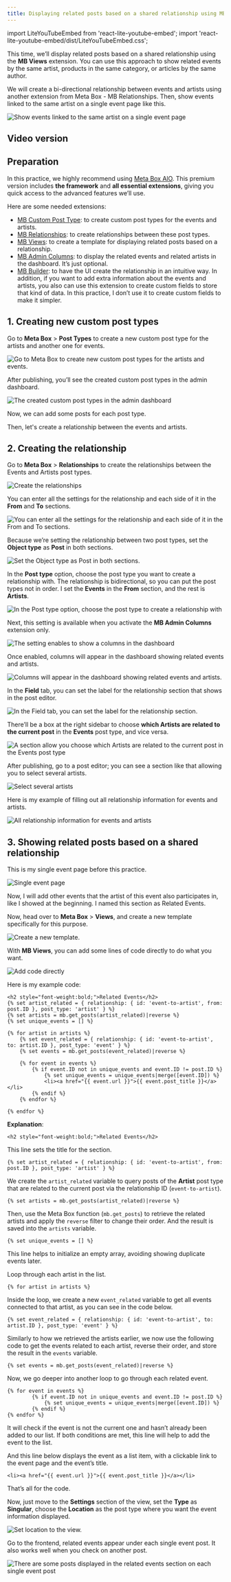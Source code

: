 ```yaml
---
title: Displaying related posts based on a shared relationship using MB Views
---
```


import LiteYouTubeEmbed from 'react-lite-youtube-embed';
import 'react-lite-youtube-embed/dist/LiteYouTubeEmbed.css';

This time, we’ll display related posts based on a shared relationship using the **MB Views** extension. You can use this approach to show related events by the same artist, products in the same category, or articles by the same author.

We will create a bi-directional relationship between events and artists using another extension from Meta Box - MB Relationships. Then, show events linked to the same artist on a single event page like this.

![Show events linked to the same artist on a single event page](https://i.imgur.com/gCYnR7G.png)

## Video version

<LiteYouTubeEmbed id='Q6pZg3zBKJ0'/>

## Preparation

In this practice, we highly recommend using [Meta Box AlO](https://metabox.io/aio/). This premium version includes **the framework** and **all essential extensions**, giving you quick access to the advanced features we’ll use.

Here are some needed extensions:

* [MB Custom Post Type](https://metabox.io/plugins/custom-post-type/): to create custom post types for the events and artists.
* [MB Relationships](https://metabox.io/plugins/mb-relationships/): to create relationships between these post types.
* [MB Views](https://metabox.io/plugins/mb-views/): to create a template for displaying related posts based on a relationship.
* [MB Admin Columns](https://metabox.io/plugins/mb-admin-columns/): to display the related events and related artists in the dashboard. It’s just optional.
* [MB Builder](https://metabox.io/plugins/meta-box-builder/): to have the UI create the relationship in an intuitive way. In addition, if you want to add extra information about the events and artists, you also can use this extension to create custom fields to store that kind of data. In this practice, I don’t use it to create custom fields to make it simpler.

## 1. Creating new custom post types

Go to **Meta Box** > **Post Types** to create a new custom post type for the artists and another one for events.

![Go to Meta Box to create new custom post types for the artists and events.](https://i.imgur.com/iFokCSM.png)

After publishing, you’ll see the created custom post types in the admin dashboard.

![The created custom post types in the admin dashboard](https://i.imgur.com/llIikjc.png)

Now, we can add some posts for each post type.

Then, let's create a relationship between the events and artists.

## 2. Creating the relationship

Go to **Meta Box** > **Relationships** to create the relationships between the Events and Artists post types.

![Create the relationships](https://i.imgur.com/unNtU2B.png)

You can enter all the settings for the relationship and each side of it in the **From** and **To** sections.

![You can enter all the settings for the relationship and each side of it in the From and To sections.](https://i.imgur.com/QPj5TFc.png)

Because we’re setting the relationship between two post types, set the **Object type** as **Post** in both sections.

![Set the Object type as Post in both sections.](https://i.imgur.com/vlRK9Nx.png)

In the **Post type** option, choose the post type you want to create a relationship with. The relationship is bidirectional, so you can put the post types not in order. I set the **Events** in the **From** section, and the rest is **Artists**.

![In the Post type option, choose the post type to create a relationship with](https://i.imgur.com/rB6V3ny.png)

Next, this setting is available when you activate the **MB Admin Columns** extension only.

![The setting enables to show a columns in the dashboard](https://i.imgur.com/4oF5Bjv.png)

Once enabled, columns will appear in the dashboard showing related events and artists.

![Columns will appear in the dashboard showing related events and artists.](https://i.imgur.com/ja5ibTu.png)

In the **Field** tab, you can set the label for the relationship section that shows in the post editor.

![In the Field tab, you can set the label for the relationship section.](https://i.imgur.com/KxQ7w1B.png)

There’ll be a box at the right sidebar to choose **which Artists are related to the current post** in the **Events** post type, and vice versa.

![A section allow you choose which Artists are related to the current post in the Events post type](https://i.imgur.com/f8o8pSf.png)

After publishing, go to a post editor; you can see a section like that allowing you to select several artists.

![Select several artists](https://i.imgur.com/VbKVNKx.gif)

Here is my example of filling out all relationship information for events and artists.

![All relationship information for events and artists](https://i.imgur.com/1mTj4jm.png)

## 3. Showing related posts based on a shared relationship

This is my single event page before this practice.

![Single event page](https://i.imgur.com/rdefRcw.png)

Now, I will add other events that the artist of this event also participates in, like I showed at the beginning. I named this section as Related Events.

Now, head over to **Meta Box** > **Views**, and create a new template specifically for this purpose.

![Create a new template.](https://i0.wp.com/images.elightup.com/meta-box/blog/display-related-posts-shared-relationship-mb-views/create-new-template..png)

With **MB Views**, you can add some lines of code directly to do what you want.

![Add code directly](https://i0.wp.com/images.elightup.com/meta-box/blog/display-related-posts-shared-relationship-mb-views/add-code-directly.png)

Here is my example code:

```
<h2 style="font-weight:bold;">Related Events</h2>
{% set artist_related = { relationship: { id: 'event-to-artist', from: post.ID }, post_type: 'artist' } %}
{% set artists = mb.get_posts(artist_related)|reverse %}
{% set unique_events = [] %}

{% for artist in artists %}
    {% set event_related = { relationship: { id: 'event-to-artist', to: artist.ID }, post_type: 'event' } %}
    {% set events = mb.get_posts(event_related)|reverse %}

    {% for event in events %}
        {% if event.ID not in unique_events and event.ID != post.ID %}
            {% set unique_events = unique_events|merge([event.ID]) %}
            <li><a href="{{ event.url }}">{{ event.post_title }}</a></li>
        {% endif %}
    {% endfor %}

{% endfor %}
```

**Explanation**:

```
<h2 style="font-weight:bold;">Related Events</h2>
```

This line sets the title for the section.

```
{% set artist_related = { relationship: { id: 'event-to-artist', from: post.ID }, post_type: 'artist' } %}
```

We create the `artist_related` variable to query posts of the **Artist** post type that are related to the current post via the relationship ID (`event-to-artist`).

```
{% set artists = mb.get_posts(artist_related)|reverse %}
```

Then, use the Meta Box function (`mb.get_posts`) to retrieve the related artists and apply the `reverse` filter to change their order. And the result is saved into the `artists` variable.

```
{% set unique_events = [] %}
```

This line helps to initialize an empty array, avoiding showing duplicate events later.

Loop through each artist in the list.

```
{% for artist in artists %}
```

Inside the loop, we create a new `event_related` variable to get all events connected to that artist, as you can see in the code below.

```
{% set event_related = { relationship: { id: 'event-to-artist', to: artist.ID }, post_type: 'event' } %}
```

Similarly to how we retrieved the artists earlier, we now use the following code to get the events related to each artist, reverse their order, and store the result in the `events` variable.

```
{% set events = mb.get_posts(event_related)|reverse %}
```

Now, we go deeper into another loop to go through each related event.

```
{% for event in events %}
        {% if event.ID not in unique_events and event.ID != post.ID %}
            {% set unique_events = unique_events|merge([event.ID]) %}
        {% endif %}
{% endfor %}
```

It will check if the event is not the current one and hasn’t already been added to our list. If both conditions are met, this line will help to add the event to the list.

And this line below displays the event as a list item, with a clickable link to the event page and the event’s title.

```
<li><a href="{{ event.url }}">{{ event.post_title }}</a></li>
```

That’s all for the code.

Now, just move to the **Settings** section of the view, set the **Type** as **Singular**, choose the **Location** as the post type where you want the event information displayed.

![Set location to the view.](https://i0.wp.com/images.elightup.com/meta-box/blog/display-related-posts-shared-relationship-mb-views/set-view-location.png)

Go to the frontend, related events appear under each single event post. It also works well when you check on another post.

![There are some posts displayed in the related events section on each single event post](https://i.imgur.com/ldG9pph.gif)
